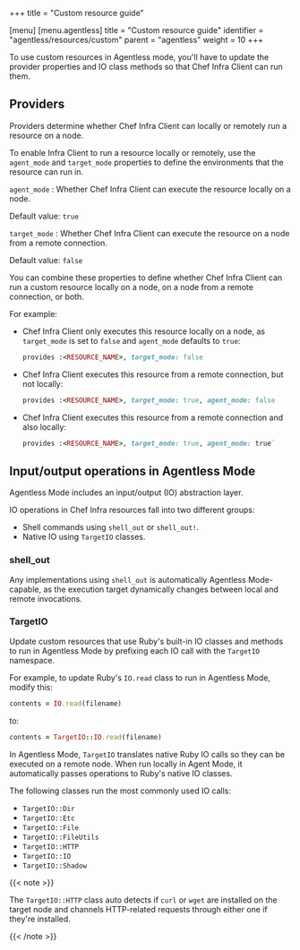 +++
title = "Custom resource guide"

[menu]
  [menu.agentless]
    title = "Custom resource guide"
    identifier = "agentless/resources/custom"
    parent = "agentless"
    weight = 10
+++

To use custom resources in Agentless mode, you'll have to update the provider properties and IO class methods so that Chef Infra Client can run them.

## Providers

Providers determine whether Chef Infra Client can locally or remotely run a resource on a node.

To enable Infra Client to run a resource locally or remotely, use the `agent_mode` and `target_mode` properties to define the environments that the resource can run in.

`agent_mode`
: Whether Chef Infra Client can execute the resource locally on a node.

  Default value: `true`

`target_mode`
: Whether Chef Infra Client can execute the resource on a node from a remote connection.

  Default value: `false`

You can combine these properties to define whether Chef Infra Client can run a custom resource locally on a node, on a node from a remote connection, or both.

For example:

- Chef Infra Client only executes this resource locally on a node, as `target_mode` is set to `false` and `agent_mode` defaults to `true`:

  ```ruby
  provides :<RESOURCE_NAME>, target_mode: false
  ```

- Chef Infra Client executes this resource from a remote connection, but not locally:

  ```ruby
  provides :<RESOURCE_NAME>, target_mode: true, agent_mode: false
  ```

- Chef Infra Client executes this resource from a remote connection and also locally:

  ```ruby
  provides :<RESOURCE_NAME>, target_mode: true, agent_mode: true`
  ```

## Input/output operations in Agentless Mode

Agentless Mode includes an input/output (IO) abstraction layer.

IO operations in Chef Infra resources fall into two different groups:

- Shell commands using `shell_out` or `shell_out!`.
- Native IO using `TargetIO` classes.

### shell_out

Any implementations using `shell_out` is automatically Agentless Mode-capable, as the execution target dynamically changes between local and remote invocations.

### TargetIO

Update custom resources that use Ruby's built-in IO classes and methods to run in Agentless Mode by prefixing each IO call with the `TargetIO` namespace.

For example, to update Ruby's `IO.read` class to run in Agentless Mode, modify this:

```ruby
contents = IO.read(filename)
```

to:

```ruby
contents = TargetIO::IO.read(filename)
```

In Agentless Mode, `TargetIO` translates native Ruby IO calls so they can be executed on a remote node. When run locally in Agent Mode, it automatically passes operations to Ruby's native IO classes.

The following classes run the most commonly used IO calls:

- `TargetIO::Dir`
- `TargetIO::Etc`
- `TargetIO::File`
- `TargetIO::FileUtils`
- `TargetIO::HTTP`
- `TargetIO::IO`
- `TargetIO::Shadow`

{{< note >}}

The `TargetIO::HTTP` class auto detects if `curl` or `wget` are installed on the target node and channels HTTP-related requests through either one if they're installed.

{{< /note >}}
